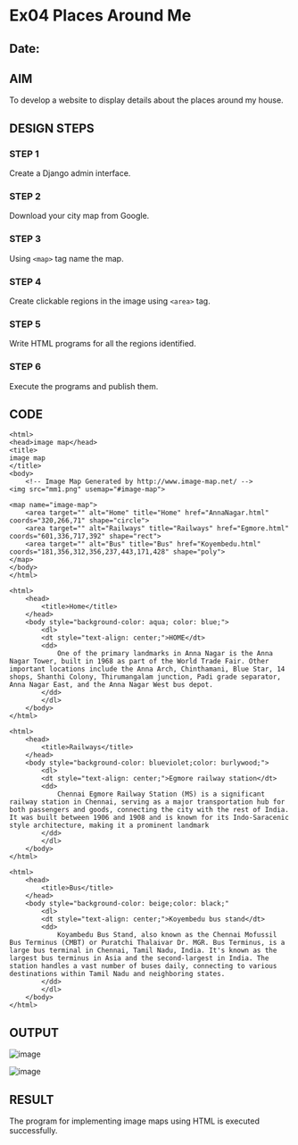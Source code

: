 # Ex04 Places Around Me
## Date: 

## AIM
To develop a website to display details about the places around my house.

## DESIGN STEPS

### STEP 1
Create a Django admin interface.

### STEP 2
Download your city map from Google.

### STEP 3
Using ```<map>``` tag name the map.

### STEP 4
Create clickable regions in the image using ```<area>``` tag.

### STEP 5
Write HTML programs for all the regions identified.

### STEP 6
Execute the programs and publish them.

## CODE
```
<html>
<head>image map</head>
<title>
image map
</title>
<body>
    <!-- Image Map Generated by http://www.image-map.net/ -->
<img src="mm1.png" usemap="#image-map">

<map name="image-map">
    <area target="" alt="Home" title="Home" href="AnnaNagar.html" coords="320,266,71" shape="circle">
    <area target="" alt="Railways" title="Railways" href="Egmore.html" coords="601,336,717,392" shape="rect">
    <area target="" alt="Bus" title="Bus" href="Koyembedu.html" coords="181,356,312,356,237,443,171,428" shape="poly">
</map>
</body>
</html>
```
```
<html>
    <head>
        <title>Home</title>
    </head>
    <body style="background-color: aqua; color: blue;">
        <dl>
        <dt style="text-align: center;">HOME</dt>
        <dd>
            One of the primary landmarks in Anna Nagar is the Anna Nagar Tower, built in 1968 as part of the World Trade Fair. Other important locations include the Anna Arch, Chinthamani, Blue Star, 14 shops, Shanthi Colony, Thirumangalam junction, Padi grade separator, Anna Nagar East, and the Anna Nagar West bus depot.
        </dd>
        </dl>
    </body>
</html>
```
```
<html>
    <head>
        <title>Railways</title>
    </head>
    <body style="background-color: blueviolet;color: burlywood;">
        <dl>
        <dt style="text-align: center;">Egmore railway station</dt>
        <dd>
            Chennai Egmore Railway Station (MS) is a significant railway station in Chennai, serving as a major transportation hub for both passengers and goods, connecting the city with the rest of India. It was built between 1906 and 1908 and is known for its Indo-Saracenic style architecture, making it a prominent landmark
        </dd>
        </dl>
    </body>
</html>
```
```
<html>
    <head>
        <title>Bus</title>
    </head>
    <body style="background-color: beige;color: black;"
        <dl>
        <dt style="text-align: center;">Koyembedu bus stand</dt>
        <dd>
            Koyambedu Bus Stand, also known as the Chennai Mofussil Bus Terminus (CMBT) or Puratchi Thalaivar Dr. MGR. Bus Terminus, is a large bus terminal in Chennai, Tamil Nadu, India. It's known as the largest bus terminus in Asia and the second-largest in India. The station handles a vast number of buses daily, connecting to various destinations within Tamil Nadu and neighboring states. 
        </dd>
        </dl>
    </body>
</html>
```


## OUTPUT

![image](https://github.com/user-attachments/assets/1f967b61-15dd-4804-be53-04cbb5c24999)



![image](https://github.com/user-attachments/assets/fe1eca68-b2ac-405c-ad09-b5f0a9ad121c)




## RESULT
The program for implementing image maps using HTML is executed successfully.
